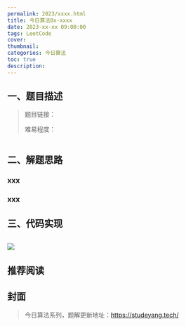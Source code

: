 ```yaml
---
permalink: 2023/xxxx.html
title: 今日算法0x-xxxx
date: 2023-xx-xx 09:00:00
tags: LeetCode
cover: 
thumbnail: 
categories: 今日算法
toc: true
description: 
---
```


## 一、题目描述

> 题目链接：
>
> 难易程度：



```html

```

<!-- more -->

## 二、解题思路

### xxx



### xxx



## 三、代码实现


```java

```

![](https://technotes.oss-cn-shenzhen.aliyuncs.com/2023/202303052135542.gif)

## 推荐阅读



## 封面



> 今日算法系列，题解更新地址：https://studeyang.tech/

